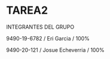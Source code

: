 # TAREA2

INTEGRANTES DEL GRUPO


9490-19-6782 / Eri Garcia  /  100%


9490-20-121  /  Josue Echeverria  /  100%
